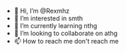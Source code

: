 - 👋 Hi, I’m @Rexmhz
- 👀 I’m interested in smth
- 🌱 I’m currently learning nthg
- 💞️ I’m looking to collaborate on athg
- 📫 How to reach me don't reach me

<!---
Rexmhz/Rexmhz is a ✨ special ✨ repository because its `README.md` (this file) appears on your GitHub profile.
You can click the Preview link to take a look at your changes.
--->
